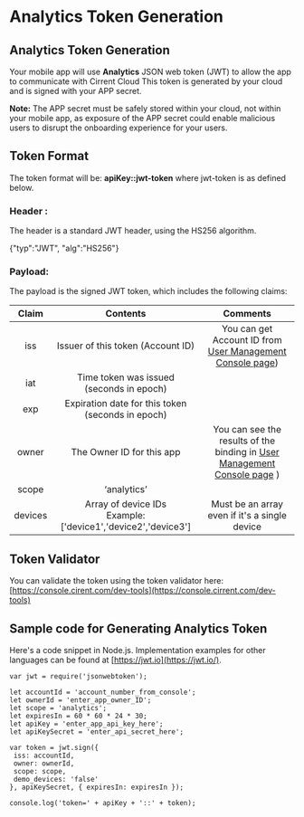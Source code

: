 ﻿# Analytics Token Generation

## Analytics Token Generation

Your mobile app will use  **Analytics**  JSON web token (JWT) to allow the app to communicate with Cirrent Cloud This token is generated by your cloud and is signed with your APP secret.

**Note:**  The APP secret must be safely stored within your cloud, not within your mobile app, as exposure of the APP secret could enable malicious users to disrupt the onboarding experience for your users.

## Token Format

The token format will be: **apiKey::jwt-token** where jwt-token is as defined below.

### Header :

The header is a standard JWT header, using the HS256 algorithm.

{"typ":"JWT", "alg":"HS256"}

### Payload:

The payload is the signed JWT token, which includes the following claims:

| Claim | Contents | Comments |
| :-----: | :----------: | :--------: |
iss | Issuer of this token (Account ID) | You can get Account ID from  [User Management Console page](https://console.cirrent.com/users))
iat | Time token was issued (seconds in epoch)
exp | Expiration date for this token (seconds in epoch)
owner | The Owner ID for this app | You can see the results of the binding in [User Management Console page](https://console.cirrent.com/users) )
scope | ‘analytics’
devices | Array of device IDs <br>Example: ['device1','device2','device3'] | Must be an array even if it's a single device

## Token Validator

You can validate the token using the token validator here: [https://console.cirent.com/dev-tools](https://console.cirrent.com/dev-tools)

## Sample code for Generating Analytics Token

Here's a code snippet in Node.js. Implementation examples for other languages can be found at [https://jwt.io](https://jwt.io/).
```
var jwt = require('jsonwebtoken');  
  
let accountId = 'account_number_from_console';  
let ownerId = 'enter_app_owner_ID';  
let scope = 'analytics';  
let expiresIn = 60 * 60 * 24 * 30;  
let apiKey = 'enter_app_api_key_here';  
let apiKeySecret = 'enter_api_secret_here';  
  
var token = jwt.sign({  
 iss: accountId,  
 owner: ownerId,  
 scope: scope,  
 demo_devices: 'false'  
}, apiKeySecret, { expiresIn: expiresIn });  
  
console.log('token=' + apiKey + '::' + token);
```
